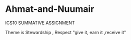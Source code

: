# Ahmat-and-Nuumair
ICS10 SUMMATIVE ASSIGNMENT

Theme is Stewardship , Respect "give it, earn it ,receive it"

